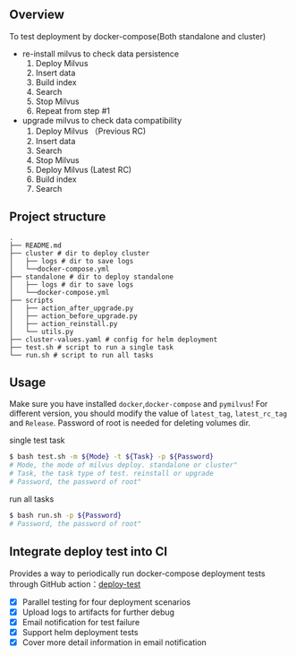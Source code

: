 

## Overview
To test deployment by docker-compose(Both standalone and cluster)

* re-install milvus to check data persistence
    1. Deploy Milvus
    2. Insert data
    3. Build index 
    4. Search
    5. Stop Milvus
    6. Repeat from step #1
* upgrade milvus to check data compatibility
    1. Deploy Milvus （Previous RC)
    2. Insert data
    3. Search
    4. Stop Milvus
    5. Deploy Milvus  (Latest RC)
    6. Build index
    7. Search

## Project structure
```
.
├── README.md
├── cluster # dir to deploy cluster
│   ├── logs # dir to save logs
│   └──docker-compose.yml
├── standalone # dir to deploy standalone
│   ├── logs # dir to save logs
│   └──docker-compose.yml
├── scripts
│   ├── action_after_upgrade.py
│   ├── action_before_upgrade.py
│   ├── action_reinstall.py
│   └── utils.py
├── cluster-values.yaml # config for helm deployment
├── test.sh # script to run a single task
└── run.sh # script to run all tasks
```

## Usage
Make sure you have installed `docker`,`docker-compose` and `pymilvus`!
For different version, you should modify the value of `latest_tag`, `latest_rc_tag` and `Release`. Password of root is needed for deleting volumes dir.

single test task

```bash
$ bash test.sh -m ${Mode} -t ${Task} -p ${Password}
# Mode, the mode of milvus deploy. standalone or cluster"
# Task, the task type of test. reinstall or upgrade
# Password, the password of root"
```

run all tasks
```bash
$ bash run.sh -p ${Password}
# Password, the password of root"
```

## Integrate deploy test into CI
Provides a way to periodically run docker-compose deployment tests through GitHub action：[deploy-test](https://github.com/milvus-io/milvus/blob/master/.github/workflows/deploy-test.yaml)

- [x] Parallel testing for four deployment scenarios
- [x] Upload logs to artifacts for further debug
- [x] Email notification for test failure
- [x] Support helm deployment tests
- [x] Cover more detail information in email notification